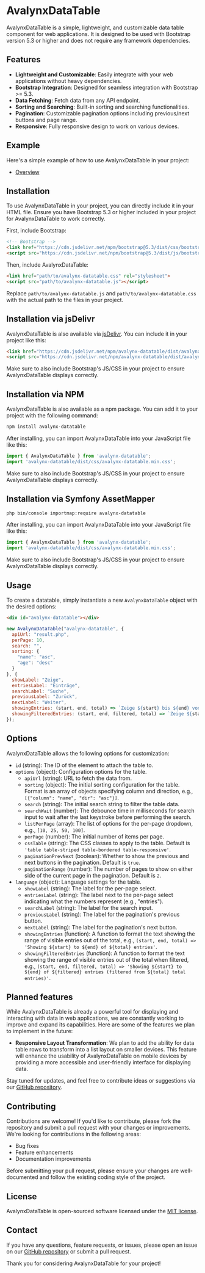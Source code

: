 # AvalynxDataTable

AvalynxDataTable is a simple, lightweight, and customizable data table component for web applications. It is designed to be used with Bootstrap version 5.3 or higher and does not require any framework dependencies.

## Features

- **Lightweight and Customizable**: Easily integrate with your web applications without heavy dependencies.
- **Bootstrap Integration**: Designed for seamless integration with Bootstrap >= 5.3.
- **Data Fetching**: Fetch data from any API endpoint.
- **Sorting and Searching**: Built-in sorting and searching functionalities.
- **Pagination**: Customizable pagination options including previous/next buttons and page range.
- **Responsive**: Fully responsive design to work on various devices.

## Example

Here's a simple example of how to use AvalynxDataTable in your project:

* [Overview](https://avalynx-datatable.jbs-newmedia.de/examples/index.html)


## Installation

To use AvalynxDataTable in your project, you can directly include it in your HTML file. Ensure you have Bootstrap 5.3 or higher included in your project for AvalynxDataTable to work correctly.

First, include Bootstrap:

```html
<!-- Bootstrap -->
<link href="https://cdn.jsdelivr.net/npm/bootstrap@5.3/dist/css/bootstrap.min.css" rel="stylesheet">
<script src="https://cdn.jsdelivr.net/npm/bootstrap@5.3/dist/js/bootstrap.bundle.min.js"></script>
```

Then, include AvalynxDataTable:

```html
<link href="path/to/avalynx-datatable.css" rel="stylesheet">
<script src="path/to/avalynx-datatable.js"></script>
```

Replace `path/to/avalynx-datatable.js` and `path/to/avalynx-datatable.css` with the actual path to the files in your project.

## Installation via jsDelivr

AvalynxDataTable is also available via [jsDelivr](https://www.jsdelivr.com/). You can include it in your project like this:

```html
<link href="https://cdn.jsdelivr.net/npm/avalynx-datatable/dist/avalynx-datatable.css" rel="stylesheet">
<script src="https://cdn.jsdelivr.net/npm/avalynx-datatable/dist/avalynx-datatable.js"></script>
```

Make sure to also include Bootstrap's JS/CSS in your project to ensure AvalynxDataTable displays correctly.

## Installation via NPM

AvalynxDataTable is also available as a npm package. You can add it to your project with the following command:

```bash
npm install avalynx-datatable
```

After installing, you can import AvalynxDataTable into your JavaScript file like this:

```javascript
import { AvalynxDataTable } from 'avalynx-datatable';
import 'avalynx-datatable/dist/css/avalynx-datatable.min.css';
```

Make sure to also include Bootstrap's JS/CSS in your project to ensure AvalynxDataTable displays correctly.

## Installation via Symfony AssetMapper

```bash
php bin/console importmap:require avalynx-datatable
```

After installing, you can import AvalynxDataTable into your JavaScript file like this:

```javascript
import { AvalynxDataTable } from 'avalynx-datatable';
import 'avalynx-datatable/dist/css/avalynx-datatable.min.css';
```

Make sure to also include Bootstrap's JS/CSS in your project to ensure AvalynxDataTable displays correctly.

## Usage

To create a datatable, simply instantiate a new `AvalynxDataTable` object with the desired options:

```html
<div id="avalynx-datatable"></div>
```

```javascript
new AvalynxDataTable("avalynx-datatable", {
  apiUrl: "result.php",
  perPage: 10,
  search: "",
  sorting: {
    "name": "asc",
    "age": "desc"
  }
}, {
  showLabel: "Zeige",
  entriesLabel: "Einträge",
  searchLabel: "Suche",
  previousLabel: "Zurück",
  nextLabel: "Weiter",
  showingEntries: (start, end, total) => `Zeige ${start} bis ${end} von ${total} Einträgen`,
  showingFilteredEntries: (start, end, filtered, total) => `Zeige ${start} bis ${end} von ${filtered} Einträgen (gefiltert von ${total} Einträgen)`
});
```

## Options

AvalynxDataTable allows the following options for customization:

- `id` (string): The ID of the element to attach the table to.
- `options` (object): Configuration options for the table.
  - `apiUrl` (string): URL to fetch the data from.
  - `sorting` (object): The initial sorting configuration for the table. Format is an array of objects specifying column and direction, e.g., `[{"column": "name", "dir": "asc"}]`.
  - `search` (string): The initial search string to filter the table data.
  - `searchWait` (number): The debounce time in milliseconds for search input to wait after the last keystroke before performing the search.
  - `listPerPage` (array): The list of options for the per-page dropdown, e.g., `[10, 25, 50, 100]`.
  - `perPage` (number): The initial number of items per page.
  - `cssTable` (string): The CSS classes to apply to the table. Default is `'table table-striped table-bordered table-responsive'`.
  - `paginationPrevNext` (boolean): Whether to show the previous and next buttons in the pagination. Default is `true`.
  - `paginationRange` (number): The number of pages to show on either side of the current page in the pagination. Default is `2`.
- `language` (object): Language settings for the table.
  - `showLabel` (string): The label for the per-page select.
  - `entriesLabel` (string): The label next to the per-page select indicating what the numbers represent (e.g., "entries").
  - `searchLabel` (string): The label for the search input.
  - `previousLabel` (string): The label for the pagination's previous button.
  - `nextLabel` (string): The label for the pagination's next button.
  - `showingEntries` (function): A function to format the text showing the range of visible entries out of the total, e.g., `(start, end, total) => 'Showing ${start} to ${end} of ${total} entries'`.
  - `showingFilteredEntries` (function): A function to format the text showing the range of visible entries out of the total when filtered, e.g., `(start, end, filtered, total) => 'Showing ${start} to ${end} of ${filtered} entries (filtered from ${total} total entries)'`.

## Planned features

While AvalynxDataTable is already a powerful tool for displaying and interacting with data in web applications, we are constantly working to improve and expand its capabilities. Here are some of the features we plan to implement in the future:

- **Responsive Layout Transformation**: We plan to add the ability for data table rows to transform into a list layout on smaller devices. This feature will enhance the usability of AvalynxDataTable on mobile devices by providing a more accessible and user-friendly interface for displaying data.


Stay tuned for updates, and feel free to contribute ideas or suggestions via our [GitHub repository](https://github.com/avalynx/avalynx-datatable).

## Contributing

Contributions are welcome! If you'd like to contribute, please fork the repository and submit a pull request with your changes or improvements. We're looking for contributions in the following areas:

- Bug fixes
- Feature enhancements
- Documentation improvements

Before submitting your pull request, please ensure your changes are well-documented and follow the existing coding style of the project.

## License

AvalynxDataTable is open-sourced software licensed under the [MIT license](LICENSE).

## Contact

If you have any questions, feature requests, or issues, please open an issue on our [GitHub repository](https://github.com/avalynx/avalynx-datatable/issues) or submit a pull request.

Thank you for considering AvalynxDataTable for your project!
